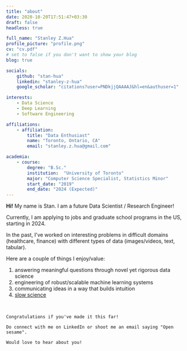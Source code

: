 ```yaml
---
title: "about"
date: 2020-10-20T17:51:47+03:30
draft: false
headless: true

full_name: "Stanley Z.Hua"
profile_picture: "profile.png"
cv: "cv.pdf"
# set to false if you don't want to show your blog
blog: true

socials:
    github: "stan-hua"
    linkedin: "stanley-z-hua"
    google_scholar: "citations?user=PNDkjjQAAAAJ&hl=en&authuser=1"

interests:
    - Data Science
    - Deep Learning
    - Software Engineering

affiliations:
    - affiliation:
        title: "Data Enthusiast"
        name: "Toronto, Ontario, CA"
        email: "stanley.z.hua@gmail.com"

academia:
    - course:
        degree: "B.Sc."
        institution:  "University of Toronto"
        major: "Computer Science Specialist, Statistics Minor"
        start_date: "2019"
        end_date: "2024 (Expected)"
---
```


**Hi!** My name is Stan. I am a future Data Scientist / Research Engineer!

Currently, I am applying to jobs and graduate school programs in the US, starting in 2024.

In the past, I've worked on interesting problems in difficult domains (healthcare, finance) with different types of data (images/videos, text, tabular).

Here are a couple of things I enjoy/value:
1. answering meaningful questions through novel yet rigorous data science
2. engineering of robust/scalable machine learning systems
3. communicating ideas in a way that builds intuition
4. [slow science](https://en.wikipedia.org/wiki/Slow_science)


<br>

```
Congratulations if you've made it this far!

Do connect with me on LinkedIn or shoot me an email saying "Open sesame".

Would love to hear about you!
```

<br>

